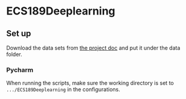 # ECS189Deeplearning

## Set up
Download the data sets from [the project doc](https://docs.google.com/document/d/1LRQNZTam9kvgrpbIAaYeH-3fOrOMS3pesJ5Lnx8veGg/edit) and put it under the data folder. 

### Pycharm
When running the scripts, make sure the working directory is set to `.../ECS189Deeplearning` in the configurations.  
